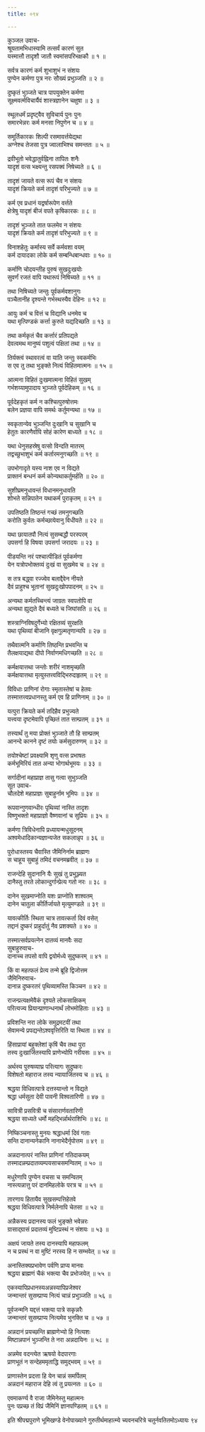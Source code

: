 ```yaml
---
title: ०९४

---
```

कुञ्जल उवाच-  
श्रूयतामभिधास्यामि तत्सर्वं कारणं सुत  
यस्मात्तौ तादृशौ जातौ स्वमांसपरिभक्षकौ ॥ १ ॥


सर्वत्र कारणं कर्म शुभाशुभं न संशयः  
पुण्येन कर्मणा पुत्र नरः सौख्यं प्रभुञ्जति ॥ २ ॥


दुष्कृतं भुञ्जते चात्र पापयुक्तेन कर्मणा  
सूक्ष्मवर्त्मविचार्यैवं शास्त्रज्ञानेन चक्षुषा ॥ ३ ॥


स्थूलधर्मं प्रदृष्ट्वैव सुविचार्य पुनः पुनः  
समारभेन्नरः कर्म मनसा निपुणेन च ॥ ४ ॥


समूर्तिकारकः शिल्पी रसमावर्त्तयेद्यथा  
अग्नेश्च तेजसा पुत्र ज्वालाभिश्च समन्ततः ॥ ५ ॥


द्रवीभूतो भवेद्धातुर्वह्निना तापितः शनैः  
यादृशं वत्स भक्ष्यन्तु रसपक्वं निषेच्यते ॥ ६ ॥


तादृशं जायते वत्स रूपं चैव न संशयः  
यादृशं क्रियते कर्म तादृशं परिभुज्यते ॥ ७ ॥


कर्म एव प्रधानं यद्वर्षारूपेण वर्त्तते  
क्षेत्रेषु यादृशं बीजं वपते कृषिकारकः ॥ ८ ॥


तादृशं भुञ्जते तात फलमेव न संशयः  
यादृशं क्रियते कर्म तादृशं परिभुज्यते ॥ ९ ॥


विनाशहेतुः कर्मास्य सर्वे कर्मवशा वयम्  
कर्म दायादका लोके कर्म सम्बन्धिबान्धवाः ॥ १० ॥


कर्माणि चोदयन्तीह पुरुषं सुखदुःखयोः  
सुवर्णं रजतं वापि यथारूपं निषिच्यते ॥ ११ ॥


तथा निषिच्यते जन्तुः पूर्वकर्मवशानुगः  
पञ्चैतानीह दृश्यन्ते गर्भस्थस्यैव देहिनः ॥ १२ ॥


आयुः कर्म च वित्तं च विद्यानि धनमेव च  
यथा मृत्पिण्डकं कर्त्ता कुरुते यद्यदिच्छति ॥ १३ ॥


तथा कर्मकृतं चैव कर्त्तारं प्रतिपद्यते  
देवत्वमथ मानुष्यं पशुत्वं पक्षितां तथा ॥ १४ ॥


तिर्यक्त्वं स्थावरत्वं वा याति जन्तुः स्वकर्मभिः  
स एव तु तथा भुङ्क्ते नित्यं विहितमात्मनः ॥ १५ ॥


आत्मना विहितं दुःखमात्मना विहितं सुखम्  
गर्भशय्यामुपादाय भुञ्जते पूर्वदेहिकम् ॥ १६ ॥


पूर्वदेहकृतं कर्म न कश्चित्पुरुषोत्तमः  
बलेन प्रज्ञया वापि समर्थः कर्तुमन्यथा ॥ १७ ॥


स्वकृतान्येव भुञ्जन्ति दुःखानि च सुखानि च  
हेतुतः कारणैर्वापि सोहं कारेण बाध्यते ॥ १८ ॥


यथा धेनुसहस्रेषु वत्सो विन्दति मातरम्  
तद्वच्छुभाशुभं कर्म कर्तारमनुगच्छति ॥ १९ ॥


उपभोगादृते यस्य नाश एव न विद्यते  
प्राक्तनं बन्धनं कर्म कोन्यथाकर्तुमर्हति ॥ २० ॥


सुशीघ्रमनुधावन्तं विधानमनुधावति  
शोभते सन्निपातेन यथाकर्म पुराकृतम् ॥ २१ ॥


उपतिष्ठति तिष्ठन्तं गच्छं तमनुगच्छति  
करोति कुर्वतः कर्मच्छायेवानु विधीयते ॥ २२ ॥


यथा छायातपौ नित्यं सुसम्बद्धौ परस्परम्  
उपसर्गा हि विषया उपसर्गा जरादयः ॥ २३ ॥


पीडयन्ति नरं पश्चात्पीडितं पूर्वकर्मणा  
येन यत्रोपभोक्तव्यं दुःखं वा सुखमेव च ॥ २४ ॥


स तत्र बद्ध्वा रज्ज्वेव बलाद्दैवेन नीयते  
दैवं प्राहुश्च भूतानां सुखदुःखोपपादनम् ॥ २५ ॥


अन्यथा कर्मतच्चिन्त्यं जाग्रतः स्वपतोपि वा  
अन्यथा ह्युद्यते दैवं बध्यते च जिघांसति ॥ २६ ॥


शस्त्राग्निविषदुर्गेभ्यो रक्षितव्यं सुरक्षति  
यथा पृथिव्यां बीजानि वृक्षगुल्मतृणान्यपि ॥ २७ ॥


तथैवात्मनि कर्माणि तिष्ठन्ति प्रभवन्ति च  
तैलक्षयाद्यथा दीपो निर्वाणमधिगच्छति ॥ २८ ॥


कर्मक्षयात्तथा जन्तोः शरीरं नाशमृच्छति  
कर्मक्षयात्तथा मृत्युस्तत्त्वविद्भिरुदाहृतम् ॥ २९ ॥


विविधाः प्राणिनां रोगाः स्मृतास्तेषां च हेतवः  
तस्मात्तत्त्वप्रधानस्तु कर्म एव हि प्राणिनाम् ॥ ३० ॥


यत्पुरा क्रियते कर्म तदिहैव प्रभुज्यते  
यत्त्वया दृष्टमेवापि पृच्छितं तात साम्प्रतम् ॥ ३१ ॥


तस्यार्थं तु मया प्रोक्तं भुञ्जाते तौ हि साम्प्रतम्  
आनन्दे कानने दृष्टं तयोः कर्मसुदारुणम् ॥ ३२ ॥


तयोश्चेष्टां प्रवक्ष्यामि शृणु वत्स प्रभाषतः  
कर्मभूमिरियं तात अन्या भोगार्थभूमयः ॥ ३३ ॥


सर्गादीनां महाप्राज्ञ तासु गत्वा सुभुञ्जति  
सूत उवाच-  
चौलदेशे महाप्राज्ञः सुबाहुर्नाम भूमिपः ॥ ३४ ॥


रूपवान्गुणवान्धीरः पृथिव्यां नास्ति तादृशः  
विष्णुभक्तो महाप्राज्ञो वैष्णवानां च सुप्रियः ॥ ३५ ॥


कर्मणा त्रिविधेनापि प्रध्यायन्मधुसूदनम्  
अश्वमेधादिकान्यज्ञान्यजेत सकलान्नृप ॥ ३६ ॥


पुरोधास्तस्य चैवास्ति जैमिनिर्नाम ब्राह्मणः  
स चाहूय सुबाहुं तमिदं वचनमब्रवीत् ॥ ३७ ॥


राजन्देहि सुदानानि यैः सुखं तु प्रभुञ्ज्यत  
दानैस्तु तरते लोकान्दुर्गान्प्रेत्य गतो नरः ॥ ३८ ॥


दानेन सुखमाप्नोति यशः प्राप्नोति शाश्वतम्  
दानेन चातुला कीर्तिर्जायते मृत्युमण्डले ॥ ३९ ॥


यावत्कीर्तिः स्थिता चात्र तावत्कर्ता दिवं वसेत्  
तद्दानं दुष्करं प्राहुर्दातुं नैव प्रशक्यते ॥ ४० ॥


तस्मात्सर्वप्रयत्नेन दातव्यं मानवैः सदा  
सुबाहुरुवाच-  
दानाच्च तपसो वापि द्वयोर्मध्ये सुदुष्करम् ॥ ४१ ॥


किं वा महत्फलं प्रेत्य तन्मे ब्रूहि द्विजोत्तम  
जैमिनिरुवाच-  
दानान्न दुष्करतरं पृथिव्यामस्ति किञ्चन ॥ ४२ ॥


राजन्प्रत्यक्षमेवैकं दृश्यते लोकसाक्षिकम्  
परित्यज्य प्रियान्प्राणान्धनार्थं लोभमोहिताः ॥ ४३ ॥


प्रविशन्ति नरा लोके समुद्रमटवीं तथा  
सेवामन्ये प्रपद्यन्तेऽश्ववृत्तिरिति या स्थिता ॥ ४४ ॥


हिंसाप्रायां बहुक्लेशां कृषिं चैव तथा पुरा  
तस्य दुःखार्जितस्यापि प्राणेभ्योपि गरीयसः ॥ ४५ ॥


अर्थस्य पुरुषव्याघ्र परित्यागः सुदुष्करः  
विशेषतो महाराज तस्य न्यायार्जितस्य च ॥ ४६ ॥


श्रद्धया विधिवत्पात्रे दत्तस्यान्तो न विद्यते  
श्रद्धा धर्मसुता देवी पावनी विश्वतारिणी ॥ ४७ ॥


सावित्री प्रसवित्री च संसारार्णवतारिणी  
श्रद्धया साध्यते धर्मो महद्भिर्न्नार्थराशिभिः ॥ ४८ ॥


निष्किञ्चनास्तु मुनयः श्रद्धाधर्मा दिवं गताः  
सन्ति दानान्यनेकानि नानाभेदैर्नृपोत्तम ॥ ४९ ॥


अन्नदानात्परं नास्ति प्राणिनां गतिदाकयम्  
तस्मादन्नम्प्रदातव्यम्पयसाचसमन्वितम् ॥ ५० ॥


मधुरेणापि पुण्येन वचसा च समन्वितम्  
नास्त्यन्नात्तु परं दानमिहलोके परत्र च ॥ ५१ ॥


तारणाय हितायैव सुखसम्पत्तिहेतवे  
श्रद्धया विधिवत्पात्रे निर्मलेनापि चेतसा ॥ ५२ ॥


अन्नैकस्य प्रदानस्य फलं भुङ्क्ते भवेन्नरः  
ग्रासाद्ग्रासं प्रदातव्यं मुष्टिप्रस्थं न संशयः ॥ ५३ ॥


अक्षयं जायते तस्य दानस्यापि महाफलम्  
न च प्रस्थं न वा मुष्टिं नरस्य हि न सम्भवेत् ॥ ५४ ॥


अनास्तिक्यप्रभावेण पर्वणि प्राप्य मानवः  
श्रद्धया ब्राह्मणं चैकं भक्त्या चैव प्रभोजयेत् ॥ ५५ ॥


एकस्यापिप्रधानस्यअन्नस्यापिप्रजेश्वर  
जन्मान्तरं सुसम्प्राप्य नित्यं चान्नं प्रभुञ्जति ॥ ५६ ॥


पूर्वजन्मनि यद्दत्तं भक्त्या पात्रे सकृन्नरैः  
जन्मान्तरं सुसम्प्राप्य नित्यमेव भुनक्ति च ॥ ५७ ॥


अन्नदानं प्रयच्छन्ति ब्राह्मणेभ्यो हि नित्यशः  
मिष्टान्नपानं भुञ्जन्ति ते नरा अन्नदायिनः ॥ ५८ ॥


अन्नमेव वदन्त्येत ऋषयो वेदपारगाः  
प्राणभूतं न सन्देहममृताद्धि समुद्भवम् ॥ ५९ ॥


प्राणास्तेन प्रदत्ता हि येन चान्नं समर्पितम्  
अन्नदानं महाराज देहि त्वं तु प्रयत्नतः ॥ ६० ॥


एवमाकर्ण्य वै राजा जैमिनेस्तु महात्मनः  
पुनः पप्रच्छ तं विप्रं जैमिनिं ज्ञानपण्डितम् ॥ ६१ ॥


इति श्रीपद्मपुराणे भूमिखण्डे वेनोपाख्याने गुरुतीर्थमाहात्म्ये च्यवनचरित्रे चतुर्नवतितमोऽध्यायः ९४